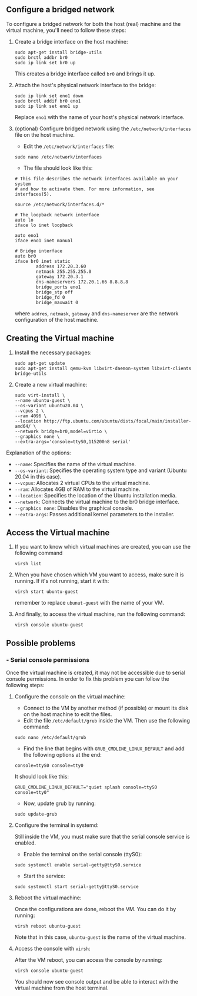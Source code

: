 Configure a bridged network 
---------------------------
To configure a bridged network for both the host (real) machine and the virtual machine, you'll need to follow these steps:

1. Create a bridge interface on the host machine:
   ```
   sudo apt-get install bridge-utils
   sudo brctl addbr br0
   sudo ip link set br0 up
   ```

   This creates a bridge interface called `br0` and brings it up.

2. Attach the host's physical network interface to the bridge:
   ```
   sudo ip link set eno1 down
   sudo brctl addif br0 eno1
   sudo ip link set eno1 up
   ```
   Replace `eno1` with the name of your host's physical network interface.

3. (optional) Configure bridged network using the `/etc/network/interfaces` file on the host machine.

   - Edit the `/etc/network/interfaces` file:
   ```
   sudo nano /etc/network/interfaces
   ```
   - The file should look like this:
   ```
   # This file describes the network interfaces available on your system
   # and how to activate them. For more information, see interfaces(5).

   source /etc/network/interfaces.d/*

   # The loopback network interface
   auto lo
   iface lo inet loopback
   
   auto eno1
   iface eno1 inet manual
   
   # Bridge interface
   auto br0
   iface br0 inet static
           address 172.20.3.60        
           netmask 255.255.255.0
           gateway 172.20.3.1
           dns-nameservers 172.20.1.66 8.8.8.8
           bridge_ports eno1
           bridge_stp off
           bridge_fd 0
           bridge_maxwait 0

   ```
   where `addres`, `netmask`, `gateway` and `dns-nameserver` are the network configuration of the host machine.
   


Creating the Virtual machine
----------------------------

1. Install the necessary packages:
   ```
   sudo apt-get update
   sudo apt-get install qemu-kvm libvirt-daemon-system libvirt-clients bridge-utils
   ```
2. Create a new virtual machine:
   ```
   sudo virt-install \
   --name ubuntu-guest \
   --os-variant ubuntu20.04 \
   --vcpus 2 \
   --ram 4096 \
   --location http://ftp.ubuntu.com/ubuntu/dists/focal/main/installer-amd64/ \
   --network bridge=br0,model=virtio \
   --graphics none \
   --extra-args='console=ttyS0,115200n8 serial'
   ```
  Explanation of the options:
  - `--name`: Specifies the name of the virtual machine.
  - `--os-variant`: Specifies the operating system type and variant (Ubuntu 20.04 in this case).
  - `--vcpus`: Allocates 2 virtual CPUs to the virtual machine.
  - `--ram`: Allocates 4GB of RAM to the virtual machine.
  - `--location`: Specifies the location of the Ubuntu installation media.
  - `--network`: Connects the virtual machine to the br0 bridge interface.
  - `--graphics none`: Disables the graphical console.
  - `--extra-args`: Passes additional kernel parameters to the installer.


 Access the Virtual machine
 --------------------------
 
1. If you want to know which virtual machines are created, you can use the following command
   ```
   virsh list
   ```
   
2. When you have chosen which VM you want to access, make sure it is running. If it's not running, start it with:
   ```
   virsh start ubuntu-guest
   ```
   remember to replace `ubunut-guest` with the name of your VM.
   

4. And finally, to access the virtual machine, run the following command:
   ```
   virsh console ubuntu-guest
   ```
   


Possible problems
-----------------
### - Serial console permissions ###

Once the virtual machine is created, it may not be accessible due to serial console permissions. In order to fix this problem you can follow the following steps:

1. Configure the console on the virtual machine:
   - Connect to the VM by another method (if possible) or mount its disk on the host machine to edit the files.
   - Edit the file `/etc/default/grub` inside the VM. Then use the following command:
     
   ```
   sudo nano /etc/default/grub
   ```
   - Find the line that begins with `GRUB_CMDLINE_LINUX_DEFAULT` and add the following options at the end:
   ```
   console=ttyS0 console=tty0
   ```

   It should look like this:
   ```
   GRUB_CMDLINE_LINUX_DEFAULT="quiet splash console=ttyS0 console=tty0"
   ```
   - Now, update grub by running:
   ```
   sudo update-grub
   ```

2. Configure the terminal in systemd:

   Still inside the VM, you must make sure that the serial console service is enabled.
   - Enable the terminal on the serial console (ttyS0):
   ```
   sudo systemctl enable serial-getty@ttyS0.service
   ```
   - Start the service:
   ```
   sudo systemctl start serial-getty@ttyS0.service
   ```

3. Reboot the virtual machine:

   Once the configurations are done, reboot the VM. You can do it by running:
   ```
   virsh reboot ubuntu-guest
   ```

   Note that in this case, `ubuntu-guest` is the name of the virtual machine.

4. Access the console with `virsh`:

   After the VM reboot, you can access the console by running:
   ```
   virsh console ubuntu-guest
   ```
   You should now see console output and be able to interact with the virtual machine from the host terminal.

   
